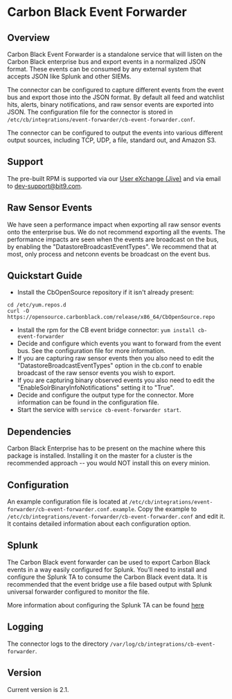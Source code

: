 # Carbon Black Event Forwarder

## Overview

Carbon Black Event Forwarder is a standalone service that will listen on the Carbon Black enterprise bus and export
events in a normalized JSON format.  These events can be consumed by any external system that accepts JSON like Splunk and other SIEMs.

The connector can be configured to capture different events from the event bus and export those into the JSON format.
By default all feed and watchlist hits, alerts, binary notifications, and raw sensor events are exported into JSON.  The
configuration file for the connector is stored in `/etc/cb/integrations/event-forwarder/cb-event-forwarder.conf`.

The connector can be configured to output the events into various different output sources, including TCP, UDP, a file,
standard out, and Amazon S3.  

## Support

The pre-built RPM is supported via our [User eXchange (Jive)](https://community.bit9.com/groups/developer-relations) 
and via email to dev-support@bit9.com.  

## Raw Sensor Events 

We have seen a performance impact when exporting all raw sensor events onto the enterprise bus.  We do not recommend
exporting all the events.  The performance impacts are seen when the events are broadcast on the bus, by enabling the
"DatastoreBroadcastEventTypes".  We recommend that at most, only process and netconn events be broadcast on the event
bus. 

## Quickstart Guide

* Install the CbOpenSource repository if it isn't already present:
```
cd /etc/yum.repos.d
curl -O https://opensource.carbonblack.com/release/x86_64/CbOpenSource.repo
```
* Install the rpm for the CB event bridge connector: `yum install cb-event-forwarder`
* Decide and configure which events you want to forward from the event bus.   See the configuration file for more information.
* If you are capturing raw sensor events then you also need to edit the "DatastoreBroadcastEventTypes" option in the cb.conf 
   to enable broadcast of the raw sensor events you wish to export.
* If you are capturing binary observed events you also need to edit the "EnableSolrBinaryInfoNotifications" setting it to "True".
* Decide and configure the output type for the connector.   More information can be found in the configuration file.
* Start the service with `service cb-event-forwarder start`.

## Dependencies

Carbon Black Enterprise has to be present on the machine where this package is installed.  Installing it on the master for a cluster is the recommended approach -- you would NOT install this on every minion.

## Configuration

An example configuration file is located at `/etc/cb/integrations/event-forwarder/cb-event-forwarder.conf.example`. Copy the example to
  `/etc/cb/integrations/event-forwarder/cb-event-forwarder.conf` and edit it. It contains detailed information
about each configuration option.

## Splunk

The Carbon Black event forwarder can be used to export Carbon Black events in a way easily configured for Splunk.  You'll
need to install and configure the Splunk TA to consume the Carbon Black event data.   It is recommended that the event
bridge use a file based output with Splunk universal forwarder configured to monitor the file.   

More information about configuring the Splunk TA can be found [here](http://docs.splunk.com/Documentation/AddOns/latest/Bit9CarbonBlack/About)

## Logging

The connector logs to the directory `/var/log/cb/integrations/cb-event-forwarder`.

## Version

Current version is 2.1.
